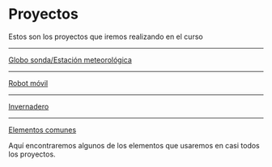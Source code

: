 # Proyectos

Estos son los proyectos que iremos realizando en el curso


* * *

[Globo sonda/Estación meteorológica](./globo.md)

* * *

[Robot móvil](./robot.md)

* * *

[Invernadero](./invernadero.md)

* * *

[Elementos comunes](./comunes.md)

Aquí encontraremos algunos de los elementos que usaremos en casi todos los proyectos.

